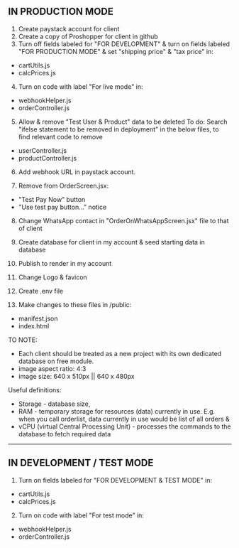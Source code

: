 ## IN PRODUCTION MODE

1. Create paystack account for client
2. Create a copy of Proshopper for client in github
3. Turn off fields labeled for "FOR DEVELOPMENT" & turn on fields labeled "FOR PRODUCTION MODE" & set "shipping price" & "tax price" in:

- cartUtils.js
- calcPrices.js

4. Turn on code with label "For live mode" in:

- webhookHelper.js
- orderController.js

5. Allow & remove "Test User & Product" data to be deleted
   To do: Search "ifelse statement to be removed in deployment" in the below files, to find relevant code to remove

- userController.js
- productController.js

6. Add webhook URL in paystack account.

7. Remove from OrderScreen.jsx:

- "Test Pay Now" button
- "Use test pay button..." notice

8. Change WhatsApp contact in "OrderOnWhatsAppScreen.jsx" file to that of client

9. Create database for client in my account & seed starting data in database

10. Publish to render in my account

11. Change Logo & favicon

12. Create .env file

13. Make changes to these files in /public:

- manifest.json
- index.html

TO NOTE:

- Each client should be treated as a new project with its own dedicated database on free module.
- image aspect ratio: 4:3
- image size: 640 x 510px || 640 x 480px

Useful definitions:

- Storage - database size,
- RAM - temporary storage for resources (data) currently in use. E.g. when you call orderlist, data currently in use would be list of all orders &
- vCPU (virtual Central Processing Unit) - processes the commands to the database to fetch required data

---

## IN DEVELOPMENT / TEST MODE

1. Turn on fields labeled for "FOR DEVELOPMENT & TEST MODE" in:

- cartUtils.js
- calcPrices.js

2. Turn on code with label "For test mode" in:

- webhookHelper.js
- orderController.js
